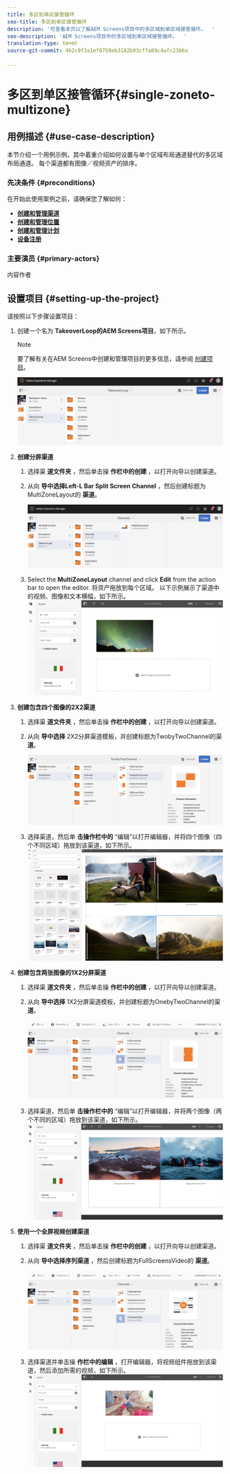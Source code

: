 ```yaml
---
title: 多区到单区接管循环
seo-title: 多区到单区接管循环
description: '可查看本页以了解AEM Screens项目中的多区域到单区域接管循环。  '
seo-description: 'AEM Screens项目中的多区域到单区域接管循环。  '
translation-type: tm+mt
source-git-commit: 4b2c0f3a1ef8759eb3182b93cffa09c4afc23b6a

---
```



# 多区到单区接管循环{#single-zoneto-multizone}

## 用例描述 {#use-case-description}

本节介绍一个用例示例，其中着重介绍如何设置与单个区域布局通道替代的多区域布局通道。 每个渠道都有图像／视频资产的排序。

### 先决条件 {#preconditions}

在开始此使用案例之前，请确保您了解如何：

* **[创建和管理渠道](/help/screens/managing-channels.md)**
* **[创建和管理位置](/help/screens/managing-locations.md)**
* **[创建和管理计划](/help/screens/managing-schedules.md)**
* **[设备注册](/help/screens/device-registration.md)**

### 主要演员 {#primary-actors}

内容作者

## 设置项目 {#setting-up-the-project}

请按照以下步骤设置项目：

1. 创建一个名为 **TakeoverLoop的AEM Screens项目**，如下所示。

   >[!NOTE]
   >
   >要了解有关在AEM Screens中创建和管理项目的更多信息，请参阅 [创建项目](/help/screens/creating-a-screens-project.md)。

   ![](assets/takeover-loop1.png)

1. **创建分屏渠道**

   1. 选择渠 **道文件夹** ，然后单击操 **作栏中的创建** ，以打开向导以创建渠道。
   1. 从向 **导中选择Left-L Bar Split Screen Channel** ，然后创建标题为MultiZoneLayout的 **渠道**。

      ![](assets/takeover-loop2.png)

   1. Select the **MultiZoneLayout** channel and click **Edit** from the action bar to open the editor. 将资产拖放到每个区域。 以下示例展示了渠道中的视频、图像和文本横幅，如下所示。
      ![screen_shot_2019-02-21at35932pm](assets/SZtoMZ3.png)

1. **创建包含四个图像的2X2渠道**

   1. 选择渠 **道文件夹** ，然后单击操 **作栏中的创建** ，以打开向导以创建渠道。

   1. 从向 **导中选择** 2X2分屏渠道模板，并创建标题为TwobyTwoChannel的渠 **道**。

      ![screen_shot_2019-02-21at35932pm](assets/SZtoMZ4.png)
   1. 选择渠道，然后单 **击操作栏中的** “编辑”以打开编辑器，并将四个图像（四个不同区域）拖放到该渠道，如下所示。
      ![screen_shot_2019-02-21at35932pm](assets/SZtoMZ5.png)

1. **创建包含两张图像的1X2分屏渠道**

   1. 选择渠 **道文件夹** ，然后单击操 **作栏中的创建** ，以打开向导以创建渠道。

   1. 从向 **导中选择** 1X2分屏渠道模板，并创建标题为OnebyTwoChannel的渠 **道**。

      ![screen_shot_2019-02-21at35932pm](assets/SZtoMZ6.png)
   1. 选择渠道，然后单 **击操作栏中的** “编辑”以打开编辑器，并将两个图像（两个不同的区域）拖放到该渠道，如下所示。
      ![screen_shot_2019-02-21at35932pm](assets/SZtoMZ7.png)

1. **使用一个全屏视频创建渠道**

   1. 选择渠 **道文件夹** ，然后单击操 **作栏中的创建** ，以打开向导以创建渠道。

   1. 从向 **导中选择序列渠道** ，然后创建标题为FullScreensVideo的 **渠道**。

      ![screen_shot_2019-02-21at35932pm](assets/SZtoMZ8.png)
   1. 选择渠道并单击操 **作栏中的编辑** ，打开编辑器，将视频组件拖放到该渠道，然后添加所需的视频，如下所示。
      ![screen_shot_2019-02-21at35932pm](assets/SZtoMZ9.png)